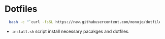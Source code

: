 # Dotfiles

```bash
  bash -c "`curl -fsSL https://raw.githubusercontent.com/monojo/dotfiles/master/install.sh `"
```

* `install.sh` script install necessary pacakges and dotfiles.
